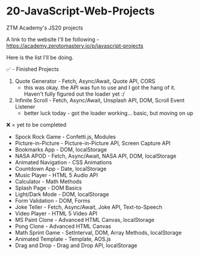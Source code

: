 # 20-JavaScript-Web-Projects
ZTM Academy's JS20 projects


A link to the website I'll be following - https://academy.zerotomastery.io/p/javascript-projects

Here is the list I'll be doing. 

✅ - Finished Projects
1. Quote Generator - Fetch, Async/Await, Quote API, CORS
    - this was okay. the API was fun to use and I got the hang of it. Haven't fully figured out the loader yet :/
2. Infinite Scroll - Fetch, Async/Await, Unsplash API, DOM, Scroll Event Listener
    - better luck today - got the loader working... basic, but moving on up



❌ = yet to be completed
- Spock Rock Game - Confetti.js, Modules
- Picture-in-Picture - Picture-in-Picture API, Screen Capture API
- Bookmarks App - DOM, localStorage
- NASA APOD - Fetch, Async/Await, NASA API, DOM, localStorage
- Animated Navigation - CSS Animations
- Countdown App - Date, localStorage
- Music Player - HTML 5 Audio API
- Calculator - Math Methods
- Splash Page - DOM Basics
- Light/Dark Mode - DOM, localStorage
- Form Validation - DOM, Forms
- Joke Teller - Fetch, Async/Await, Joke API, Text-to-Speech
- Video Player - HTML 5 Video API
- MS Paint Clone - Advanced HTML Canvas, localStorage
- Pong Clone - Advanced HTML Canvas
- Math Sprint Game - SetInterval, DOM, Array Methods, localStorage
- Animated Template - Template, AOS.js
- Drag and Drop - Drag and Drop API, localStorage

